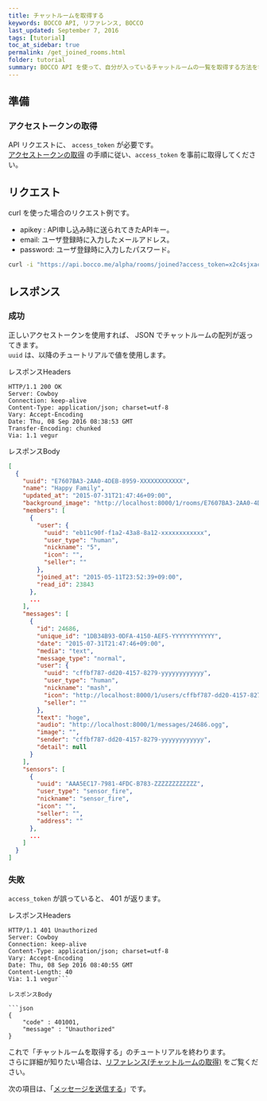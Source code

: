 ```yaml
---
title: チャットルームを取得する
keywords: BOCCO API, リファレンス, BOCCO
last_updated: September 7, 2016
tags: [tutorial]
toc_at_sidebar: true
permalink: /get_joined_rooms.html
folder: tutorial
summary: BOCCO API を使って、自分が入っているチャットルームの一覧を取得する方法を学びます。
---
```


## 準備

### アクセストークンの取得

API リクエストに、 `access_token` が必要です。   
[アクセストークンの取得](/get_access_token.html) の手順に従い、`access_token` を事前に取得してください。


## リクエスト

curl を使った場合のリクエスト例です。

- apikey : API申し込み時に送られてきたAPIキー。
- email: ユーザ登録時に入力したメールアドレス。
- password: ユーザ登録時に入力したパスワード。

```bash
curl -i "https://api.bocco.me/alpha/rooms/joined?access_token=x2c4sjxacw4tq72q5h9vrsgjbcz3p55ixxxxxxxxxxxxxxxxxxxxxxxxxxxxxxxx"
```

## レスポンス

### 成功

正しいアクセストークンを使用すれば、 JSON でチャットルームの配列が返ってきます。  
`uuid` は、以降のチュートリアルで値を使用します。

レスポンスHeaders

```
HTTP/1.1 200 OK
Server: Cowboy
Connection: keep-alive
Content-Type: application/json; charset=utf-8
Vary: Accept-Encoding
Date: Thu, 08 Sep 2016 08:38:53 GMT
Transfer-Encoding: chunked
Via: 1.1 vegur
```

レスポンスBody

```json
[
  {
    "uuid": "E7607BA3-2AA0-4DEB-8959-XXXXXXXXXXXX",
    "name": "Happy Family",
    "updated_at": "2015-07-31T21:47:46+09:00",
    "background_image": "http://localhost:8000/1/rooms/E7607BA3-2AA0-4DEB-8959-XXXXXXXXXXXX/df5dfb71-9d58-4b50-b82f-000000000000.png",
    "members": [
      {
        "user": {
          "uuid": "eb11c90f-f1a2-43a8-8a12-xxxxxxxxxxxx",
          "user_type": "human",
          "nickname": "5",
          "icon": "",
          "seller": ""
        },
        "joined_at": "2015-05-11T23:52:39+09:00",
        "read_id": 23843
      },
      ...
    ],
    "messages": [
      {
        "id": 24686,
        "unique_id": "1DB34B93-0DFA-4150-AEF5-YYYYYYYYYYYY",
        "date": "2015-07-31T21:47:46+09:00",
        "media": "text",
        "message_type": "normal",
        "user": {
          "uuid": "cffbf787-dd20-4157-8279-yyyyyyyyyyyy",
          "user_type": "human",
          "nickname": "mash",
          "icon": "http://localhost:8000/1/users/cffbf787-dd20-4157-8279-yyyyyyyyyyyy/d4187679-bd07-49f8-94c9-000000000000.png",
          "seller": ""
        },
        "text": "hoge",
        "audio": "http://localhost:8000/1/messages/24686.ogg",
        "image": "",
        "sender": "cffbf787-dd20-4157-8279-yyyyyyyyyyyy",
        "detail": null
      }
    ],
    "sensors": [
      {
        "uuid": "AAA5EC17-7981-4FDC-B783-ZZZZZZZZZZZZ",
        "user_type": "sensor_fire",
        "nickname": "sensor_fire",
        "icon": "",
        "seller": "",
        "address": ""
      },
      ...
    ]
  }
]
```

### 失敗

`access_token` が誤っていると、 401 が返ります。

レスポンスHeaders

```
HTTP/1.1 401 Unauthorized
Server: Cowboy
Connection: keep-alive
Content-Type: application/json; charset=utf-8
Vary: Accept-Encoding
Date: Thu, 08 Sep 2016 08:40:55 GMT
Content-Length: 40
Via: 1.1 vegur```

レスポンスBody

```json
{
    "code" : 401001,
    "message" : "Unauthorized"
}
```

これで「チャットルームを取得する」のチュートリアルを終わります。  
さらに詳細が知りたい場合は、[リファレンス(チャットルームの取得)](/reference.html#get-roomsjoined) をご覧ください。

次の項目は、「[メッセージを送信する](/post_message.html)」です。
